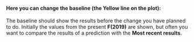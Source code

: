 #### Here you can change the baseline (the Yellow line on the plot):

The baseline should show the results before the change you have planned to do. Initially the values from the present **F(2019)** are shown, but often you want to compare the results of a prediction with the **Most recent results**. 